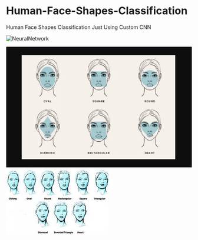 # Human-Face-Shapes-Classification
Human Face Shapes Classification Just Using Custom CNN 

![NeuralNetwork](https://www.nikonsmallworld.com/images/photos/2020/_photo800/No9-JasonKirk_2Neurons.jpg)

![human face](https://github.com/alirzx/Human-Face-Shapes-Classification/blob/main/photo_6030725518216774984_y.jpg)
![human face](https://github.com/alirzx/Human-Face-Shapes-Classification/blob/main/images.jpg)
